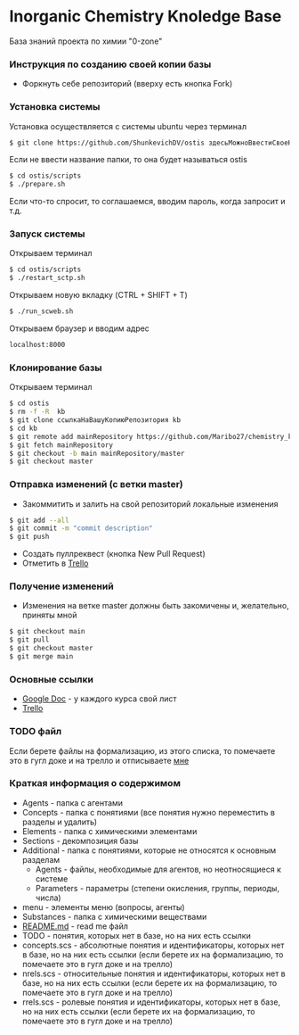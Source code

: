# Inorganic Chemistry Knoledge Base
База знаний проекта по химии "0-zone"

### Инструкция по созданию своей копии базы
- Форкнуть себе репозиторий (вверху есть кнопка Fork)

### Установка системы
Установка осуществляется с системы ubuntu через терминал
```sh
$ git clone https://github.com/ShunkevichDV/ostis здесьМожноВвестиСвоеНазваниеДляПапкиСистемы
```
Если не ввести название папки, то она будет называться ostis
```sh
$ cd ostis/scripts
$ ./prepare.sh
```
Если что-то спросит, то соглашаемся, вводим пароль, когда запросит и т.д.

### Запуск системы
Открываем терминал
```sh
$ cd ostis/scripts
$ ./restart_sctp.sh
```
Открываем новую вкладку (CTRL + SHIFT + T)
```sh
$ ./run_scweb.sh
```
Открываем браузер и вводим адрес
```sh
localhost:8000
```

### Клонирование базы
Открываем терминал
```sh
$ cd ostis
$ rm -f -R  kb
$ git clone ссылкаНаВашуКопиюРепозитория kb
$ cd kb
$ git remote add mainRepository https://github.com/Maribo27/chemistry_kb
$ git fetch mainRepository
$ git checkout -b main mainRepository/master
$ git checkout master

```

### Отправка изменений (с ветки master)
- Закоммитить и залить на свой репозиторий локальные изменения
```sh
$ git add --all
$ git commit -m "commit description"
$ git push
```
- Создать пуллреквест (кнопка New Pull Request)
- Отметить в [Trello]

### Получение изменений
- Изменения на ветке master должны быть закомичены и, желательно, приняты мной
```sh
$ git checkout main
$ git pull
$ git checkout master
$ git merge main
```

### Основные ссылки
- [Google Doc] - у каждого курса свой лист
- [Trello]

### TODO файл
Если берете файлы на формализацию, из этого списка, то помечаете это в гугл доке и на трелло и отписываете [мне](https://vk.com/id8930868)

### Краткая информация о содержимом
- Agents - папка с агентами
- Concepts - папка с понятиями (все понятия нужно переместить в разделы и удалить)
- Elements - папка с химическими элементами
- Sections - декомпозиция базы
- Additional - папка с понятиями, которые не относятся к основным разделам
    - Agents - файлы, необходимые для агентов, но неотносящиеся к системе
	- Parameters - параметры (степени окисления, группы, периоды, числа)
- menu - элементы меню (вопросы, агенты)
- Substances - папка с химическими веществами
- [README.md](https://github.com/Maribo27/chemistry_kb/blob/master/README.md) - read me файл
- TODO - понятия, которых нет в базе, но на них есть ссылки
- concepts.scs - абсолютные понятия и идентификаторы, которых нет в базе, но на них есть ссылки (если берете их на формализацию, то помечаете это в гугл доке и на трелло)
- nrels.scs - относительные понятия и идентификаторы, которых нет в базе, но на них есть ссылки (если берете их на формализацию, то помечаете это в гугл доке и на трелло)
- rrels.scs - ролевые понятия и идентификаторы, которых нет в базе, но на них есть ссылки (если берете их на формализацию, то помечаете это в гугл доке и на трелло)

[//]: # (These are reference links used in the body of this note and get stripped out when the markdown processor does its job. There is no need to format nicely because it shouldn't be seen. Thanks SO - http://stackoverflow.com/questions/4823468/store-comments-in-markdown-syntax)


   [Google Doc]: <https://docs.google.com/spreadsheets/d/1DVwCNw2nb2aefu-T6yScImUMZA8cTb8-BI2HRelRXDs>
   [Trello]: <https://trello.com/b/KkpDPDcI/%D1%85%D0%B8%D0%BC%D0%B8%D1%8F>
   [OSTIS]: <https://github.com/ShunkevichDV/ostis>
   [База Знаний IMS]: <https://github.com/ShunkevichDV/ims.ostis.kb>
